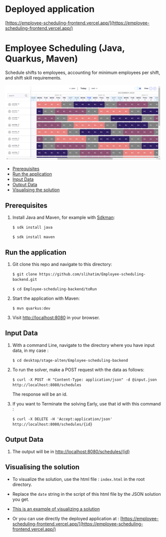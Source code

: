 # Deployed application
[https://employee-scheduling-frontend.vercel.app/](https://employee-scheduling-frontend.vercel.app/)

# Employee Scheduling (Java, Quarkus, Maven)

Schedule shifts to employees, accounting for minimum employees per shift, and shift skill requirements.

![Employee Scheduling Screenshot](./employee-scheduling-screenshot.png)

- [Prerequisites](#prerequisites)
- [Run the application](#run-the-application)
- [Input Data](#input-data)
- [Output Data](#output-data)
- [Visualising the solution](#visualising-the-solution)


## Prerequisites

1. Install Java and Maven, for example with [Sdkman](https://sdkman.io):
   
    `$ sdk install java`

    `$ sdk install maven`
   

## Run the application

1. Git clone this repo and navigate to this directory:

    
    `$ git clone https://github.com/slihatim/Employee-scheduling-backend.git`
   
    `$ cd Employee-scheduling-backend/toRun`
   

2. Start the application with Maven:

   `$ mvn quarkus:dev`
   

3. Visit [http://localhost:8080](http://localhost:8080) in your browser.


## Input Data

1. With a command Line, navigate to the directory where you have input data, in my case :

    `$ cd desktop/stage-alten/Employee-scheduling-backend`

2. To run the solver, make a POST request with the data as follows:

    `$ curl -X POST -H "Content-Type: application/json" -d @input.json http://localhost:8080/schedules`

    The response will be an id.

3. If you want to Terminate the solving Early, use that id with this command :

    `$ curl -X DELETE -H 'Accept:application/json' http://localhost:8080/schedules/{id}`

## Output Data

1. The output will be in [http://localhost:8080/schedules/{id}](http://localhost:8080/schedules/{id})

## Visualising the solution

- To visualize the solution, use the html file : `index.html` in the root directory.

- Replace the `date` string in the script of this html file by the JSON solution you get.

- [This is an example of visualizing a solution](https://slihatim.github.io/Employee-scheduling-backend)

- Or you can use directly the deployed application at : [https://employee-scheduling-frontend.vercel.app/](https://employee-scheduling-frontend.vercel.app/)
